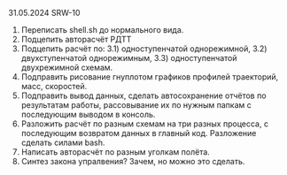 31.05.2024 SRW-10

1) Переписать shell.sh до нормального вида.
2) Подцепить авторасчёт РДТТ
3) Подцепить расчёт по:
	3.1)  одноступенчатой однорежимной, 
	3.2) двухступенчатой однорежимным,
	3.3) одноступенчатой двухрежимной 
		схемам.
4) Подправить рисование гнуплотом графиков профилей траекторий, масс, скоростей.
5) Подправить вывод данных, сделать автосохранение отчётов по результатам работы, рассовывание их по нужным папкам с последующим выводом в консоль.
6) Разложить расчёт по разным схемам на три разных процесса, с последующим возвратом данных в главный код. Разложение сделать силами bash.
7) Написать авторасчёт по разным уголкам полёта.
8) Синтез закона упралвения? Зачем, но можно это сделать.
